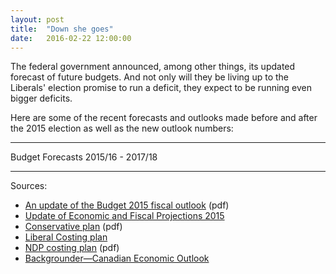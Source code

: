 ```yaml
---
layout: post
title:  "Down she goes"
date:   2016-02-22 12:00:00
---
```


The federal government announced, among other things, its updated forecast of future budgets. And not only will they be living up to the Liberals' election promise to run a deficit, they expect to be running even bigger deficits. 

Here are some of the recent forecasts and outlooks made before and after the 2015 election as well as the new outlook numbers:

* * *

<div class="downTitle">Budget Forecasts 2015/16 - 2017/18</div>

<div id="downChart" class="chart"></div>
<div id="downTip" class="hidden">
	<p class="tipTitle"><span id="downName"></span></p>
	<p class="tipInfo"><span id="downVal"></span></p>
</div>

* * *

Sources:

- [An update of the Budget 2015 fiscal outlook](http://pbo-dpb.gc.ca/web/default/files/files/files/BoCBudgetUpdate_EN.pdf) (pdf)
- [Update of Economic and Fiscal Projections 2015](http://www.budget.gc.ca/efp-peb/2015/pub/toc-tdm-en.html)
- [Conservative plan](http://www.conservative.ca/media/plan/costing-plan.pdf) (pdf)
- [Liberal Costing plan](http://www.liberal.ca/costing-plan/)
- [NDP costing plan](http://xfer.ndp.ca/2015/2015-Full-Platform-EN.pdf) (pdf)
- [Backgrounder—Canadian Economic Outlook](http://www.fin.gc.ca/n16/data/16-025_1-eng.asp)


<style>{% include 2016/02/down.css %}</style>
<script>{% include 2016/02/down.js %}</script>
